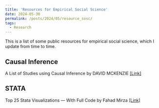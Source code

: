 ```yaml
---
title: 'Resources for Empirical Social Science'
date: 2024-05-30
permalink: /posts/2024/05/resource_sosc/
tags:
  - Research
---
```


This is a list of some public resources for empirical social science, which I update from time to time. 

## Causal Inference

A List of Studies using Causal Inference by DAVID MCKENZIE <a href="https://blogs.worldbank.org/en/impactevaluations/curated-list-our-postings-technical-topics-your-one-stop-shop-methodology?ct=9246">[Link]</a>

## STATA

Top 25 Stata Visualizations — With Full Code by Fahad Mirza <a href="https://medium.com/the-stata-gallery/top-25-stata-visualizations-with-full-code-668b5df114b6">[Link]</a>
